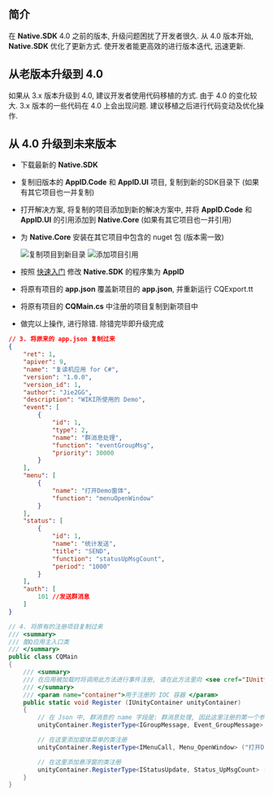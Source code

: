 ## 简介

在 **Native.SDK** 4.0 之前的版本, 升级问题困扰了开发者很久. 从 4.0 版本开始, **Native.SDK** 优化了更新方式. 使开发者能更高效的进行版本迭代, 迅速更新. 

## 从老版本升级到 **4.0**

如果从 3.x 版本升级到 4.0, 建议开发者使用代码移植的方式. 由于 4.0 的变化较大. 3.x 版本的一些代码在 4.0 上会出现问题. 建议移植之后进行代码变动及优化操作.

## 从 4.0 升级到未来版本

* 下载最新的 **Native.SDK**
* 复制旧版本的 **AppID.Code** 和 **AppID.UI** 项目, 复制到新的SDK目录下 (如果有其它项目也一并复制)
* 打开解决方案, 将复制的项目添加到新的解决方案中, 并将 **AppID.Code** 和 **AppID.UI** 的引用添加到 **Native.Core** (如果有其它项目也一并引用)
* 为 **Native.Core** 安装在其它项目中包含的 nuget 包 (版本需一致)

    ![复制项目到新目录](https://jie2gg.github.io/Image/Native.Framework/Native_CopyProjectToNewSDK.png)
    ![添加项目引用](https://jie2gg.github.io/Image/Native.Framework/Native_AddProjectAndUsing.png)

* 按照 [快速入门](/Jie2GG/Native/wiki/01.-快速入门) 修改 **Native.SDK** 的程序集为 **AppID**
* 将原有项目的 **app.json** 覆盖新项目的 **app.json**, 并重新运行 CQExport.tt
* 将原有项目的 **CQMain.cs** 中注册的项目复制到新项目中
* 做完以上操作, 进行除错. 除错完毕即升级完成

```JSON
// 3. 将原来的 app.json 复制过来
{
    "ret": 1,
    "apiver": 9,
    "name": "复读机应用 for C#",
    "version": "1.0.0",
    "version_id": 1,
    "author": "Jie2GG",
    "description": "WIKI所使用的 Demo",
    "event": [
        {
            "id": 1,
            "type": 2,
            "name": "群消息处理",
            "function": "eventGroupMsg",
            "priority": 30000
        }
    ],
    "menu": [
        {
            "name": "打开Demo窗体",
            "function": "menuOpenWindow"
        }
    ],
    "status": [
        {
            "id": 1,
            "name": "统计发送",
            "title": "SEND",
            "function": "statusUpMsgCount",
            "period": "1000"
        }
    ],
    "auth": [
        101 //发送群消息
    ]
}
```

```C#
// 4. 将原有的注册项目复制过来
/// <summary>
/// 酷Q应用主入口类
/// </summary>
public class CQMain
{
    /// <summary>
    /// 在应用被加载时将调用此方法进行事件注册, 请在此方法里向 <see cref="IUnityContainer"/> 容器中注册需要使用的事件
    /// </summary>
    /// <param name="container">用于注册的 IOC 容器 </param>
    public static void Register (IUnityContainer unityContainer)
    {
        // 在 Json 中, 群消息的 name 字段是: 群消息处理, 因此这里注册的第一个参数也是这样填写
        unityContainer.RegisterType<IGroupMessage, Event_GroupMessage> ("群消息处理");

        // 在这里添加窗体菜单的类注册
        unityContainer.RegisterType<IMenuCall, Menu_OpenWindow> ("打开Demo窗体");

        // 在这里添加悬浮窗的类注册
        unityContainer.RegisterType<IStatusUpdate, Status_UpMsgCount> ("统计发送");
    }
}
```